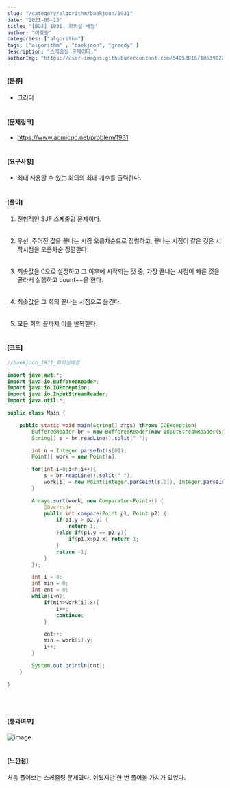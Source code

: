```yaml
---
slug: "/category/algorithm/baekjoon/1931"
date: "2021-05-13"
title: "[BOJ] 1931. 회의실 배정"
author: "이효동"
categories: ["algorithm"]
tags: ["algorithm" , "baekjoon", "greedy" ]
description: "스케줄링 문제이다."
authorImg: "https://user-images.githubusercontent.com/54053016/106390261-d4693200-642a-11eb-8ac8-eb8203cf74b9.png"
---
```



#### [분류]
- 그리디
<br><br>

#### [문제링크]
- https://www.acmicpc.net/problem/1931
<br><br>


#### [요구사항]
- 최대 사용할 수 있는 회의의 최대 개수를 출력한다.<br><br> 

#### [풀이]

1. 전형적인 SJF 스케줄링 문제이다.<br><br>

2. 우선, 주어진 값을 끝나는 시점 오름차순으로 정렬하고, 끝나는 시점이 같은 것은 시작시점을 오름차순 정렬한다.<br><br>

3. 최솟값을 0으로 설정하고 그 이후에 시작되는 것 중, 가장 끝나는 시점이 빠른 것을 골라서 실행하고 count++을 한다.<br><br>

4. 최솟값을 그 회의 끝나는 시점으로 옮긴다.<br><br>

5. 모든 회의 끝까지 이를 반복한다.<br><br>


#### [코드]
```java
//baekjoon_1931_회의실배정

import java.awt.*;
import java.io.BufferedReader;
import java.io.IOException;
import java.io.InputStreamReader;
import java.util.*;

public class Main {

    public static void main(String[] args) throws IOException{
        BufferedReader br = new BufferedReader(new InputStreamReader(System.in));
        String[] s = br.readLine().split(" ");

        int n = Integer.parseInt(s[0]);
        Point[] work = new Point[n];

        for(int i=0;i<n;i++){
            s = br.readLine().split(" ");
            work[i] = new Point(Integer.parseInt(s[0]), Integer.parseInt(s[1]));
        }

        Arrays.sort(work, new Comparator<Point>() {
            @Override
            public int compare(Point p1, Point p2) {
                if(p1.y > p2.y) {
                    return 1;
                }else if(p1.y == p2.y){
                    if(p1.x>p2.x) return 1;
                }
                return -1;
            }
        });

        int i = 0;
        int min = 0;
        int cnt = 0;
        while(i<n){
            if(min>work[i].x){
                i++;
                continue;
            }

            cnt++;
            min = work[i].y;
            i++;
        }

        System.out.println(cnt);
    }

}

```
<br><br>

#### [통과여부]
![image](https://user-images.githubusercontent.com/54053016/118135045-85756480-b43d-11eb-9279-c0cd1b236dc1.png)<br><br>

#### [느낀점]
처음 풀어보는 스케줄링 문제였다. 쉬웠지만 한 번 풀어볼 가치가 있었다.